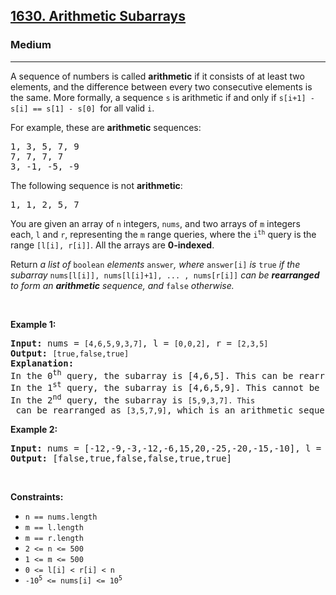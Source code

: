 <h2><a href="https://leetcode.com/problems/arithmetic-subarrays/">1630. Arithmetic Subarrays</a></h2><h3>Medium</h3><hr><div><p>A sequence of numbers is called <strong>arithmetic</strong> if it consists of at least two elements, and the difference between every two consecutive elements is the same. More formally, a sequence <code>s</code> is arithmetic if and only if <code>s[i+1] - s[i] == s[1] - s[0] </code>for all valid <code>i</code>.</p>

<p>For example, these are <strong>arithmetic</strong> sequences:</p>

<pre style="position: relative;">1, 3, 5, 7, 9
7, 7, 7, 7
3, -1, -5, -9<div class="open_grepper_editor" title="Edit &amp; Save To Grepper"></div></pre>

<p>The following sequence is not <strong>arithmetic</strong>:</p>

<pre style="position: relative;">1, 1, 2, 5, 7<div class="open_grepper_editor" title="Edit &amp; Save To Grepper"></div></pre>

<p>You are given an array of <code>n</code> integers, <code>nums</code>, and two arrays of <code>m</code> integers each, <code>l</code> and <code>r</code>, representing the <code>m</code> range queries, where the <code>i<sup>th</sup></code> query is the range <code>[l[i], r[i]]</code>. All the arrays are <strong>0-indexed</strong>.</p>

<p>Return <em>a list of </em><code>boolean</code> <em>elements</em> <code>answer</code><em>, where</em> <code>answer[i]</code> <em>is</em> <code>true</code> <em>if the subarray</em> <code>nums[l[i]], nums[l[i]+1], ... , nums[r[i]]</code><em> can be <strong>rearranged</strong> to form an <strong>arithmetic</strong> sequence, and</em> <code>false</code> <em>otherwise.</em></p>

<p>&nbsp;</p>
<p><strong>Example 1:</strong></p>

<pre style="position: relative;"><strong>Input:</strong> nums = <code>[4,6,5,9,3,7]</code>, l = <code>[0,0,2]</code>, r = <code>[2,3,5]</code>
<strong>Output:</strong> <code>[true,false,true]</code>
<strong>Explanation:</strong>
In the 0<sup>th</sup> query, the subarray is [4,6,5]. This can be rearranged as [6,5,4], which is an arithmetic sequence.
In the 1<sup>st</sup> query, the subarray is [4,6,5,9]. This cannot be rearranged as an arithmetic sequence.
In the 2<sup>nd</sup> query, the subarray is <code>[5,9,3,7]. This</code> can be rearranged as <code>[3,5,7,9]</code>, which is an arithmetic sequence.<div class="open_grepper_editor" title="Edit &amp; Save To Grepper"></div></pre>

<p><strong>Example 2:</strong></p>

<pre style="position: relative;"><strong>Input:</strong> nums = [-12,-9,-3,-12,-6,15,20,-25,-20,-15,-10], l = [0,1,6,4,8,7], r = [4,4,9,7,9,10]
<strong>Output:</strong> [false,true,false,false,true,true]
<div class="open_grepper_editor" title="Edit &amp; Save To Grepper"></div></pre>

<p>&nbsp;</p>
<p><strong>Constraints:</strong></p>

<ul>
	<li><code>n == nums.length</code></li>
	<li><code>m == l.length</code></li>
	<li><code>m == r.length</code></li>
	<li><code>2 &lt;= n &lt;= 500</code></li>
	<li><code>1 &lt;= m &lt;= 500</code></li>
	<li><code>0 &lt;= l[i] &lt; r[i] &lt; n</code></li>
	<li><code>-10<sup>5</sup> &lt;= nums[i] &lt;= 10<sup>5</sup></code></li>
</ul>
</div>
